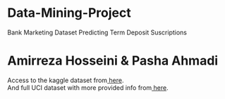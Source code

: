 # Data-Mining-Project
Bank Marketing Dataset Predicting Term Deposit Suscriptions </br>
<h1> Amirreza Hosseini & Pasha Ahmadi </h1>

Access to the kaggle dataset from<a href="https://www.kaggle.com/datasets/janiobachmann/bank-marketing-dataset"> here</a>. <br>
And full UCI dataset with more provided info from<a href="https://archive.ics.uci.edu/ml/datasets/bank+marketing"> here<a/>.
